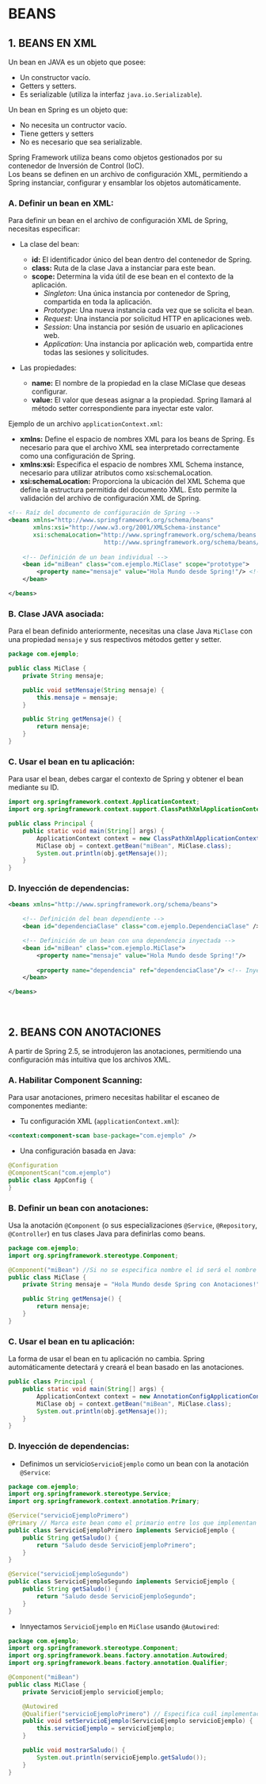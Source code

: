 # BEANS

## 1. BEANS EN XML
Un bean en JAVA es un objeto que posee:
 - Un constructor vacío.
 - Getters y setters.
 - Es serializable (utiliza la interfaz `java.io.Serializable`).

 Un bean en Spring es un objeto que:
  - No necesita un contructor vacío.
  - Tiene getters y setters
  - No es necesario que sea serializable.

Spring Framework utiliza beans como objetos gestionados por su contenedor de Inversión de Control (IoC).  
Los beans se definen en un archivo de configuración XML, permitiendo a Spring instanciar, configurar y ensamblar los objetos automáticamente.

### A. Definir un bean en XML:
Para definir un bean en el archivo de configuración XML de Spring, necesitas especificar:
- La clase del bean:
  - **id:** El identificador único del bean dentro del contenedor de Spring.
  - **class:** Ruta de la clase Java a instanciar para este bean.
  - **scope:** Determina la vida útil de ese bean en el contexto de la aplicación.
    - *Singleton*: Una única instancia por contenedor de Spring, compartida en toda la aplicación.
    - *Prototype*: Una nueva instancia cada vez que se solicita el bean.
    - *Request*: Una instancia por solicitud HTTP en aplicaciones web.
    - *Session*: Una instancia por sesión de usuario en aplicaciones web.
    - *Application*: Una instancia por aplicación web, compartida entre todas las sesiones y solicitudes.

- Las propiedades:
  - **name:** El nombre de la propiedad en la clase MiClase que deseas configurar.
  - **value:** El valor que deseas asignar a la propiedad. Spring llamará al método setter correspondiente para inyectar este valor.

Ejemplo de un archivo `applicationContext.xml`:
 - **xmlns:** Define el espacio de nombres XML para los beans de Spring. Es necesario para que el archivo XML sea interpretado correctamente como una configuración de Spring.
 - **xmlns:xsi:** Especifica el espacio de nombres XML Schema instance, necesario para utilizar atributos como xsi:schemaLocation.
 - **xsi:schemaLocation:** Proporciona la ubicación del XML Schema que define la estructura permitida del documento XML. Esto permite la validación del archivo de configuración XML de Spring.

```xml
<!-- Raíz del documento de configuración de Spring -->
<beans xmlns="http://www.springframework.org/schema/beans"
       xmlns:xsi="http://www.w3.org/2001/XMLSchema-instance"
       xsi:schemaLocation="http://www.springframework.org/schema/beans
                           http://www.springframework.org/schema/beans/spring-beans.xsd">
    
    <!-- Definición de un bean individual -->
    <bean id="miBean" class="com.ejemplo.MiClase" scope="prototype"> 
        <property name="mensaje" value="Hola Mundo desde Spring!"/> <!-- Propiedad del bean que se va a configurar -->
    </bean>

</beans>
```

### B. Clase JAVA asociada:
Para el bean definido anteriormente, necesitas una clase Java `MiClase` con una propiedad `mensaje` y sus respectivos métodos getter y setter.

```java
package com.ejemplo;

public class MiClase {
    private String mensaje;

    public void setMensaje(String mensaje) {
        this.mensaje = mensaje;
    }

    public String getMensaje() {
        return mensaje;
    }
}
```

### C. Usar el bean en tu aplicación:
Para usar el bean, debes cargar el contexto de Spring y obtener el bean mediante su ID.

```java
import org.springframework.context.ApplicationContext;
import org.springframework.context.support.ClassPathXmlApplicationContext;

public class Principal {
    public static void main(String[] args) {
        ApplicationContext context = new ClassPathXmlApplicationContext("applicationContext.xml");
        MiClase obj = context.getBean("miBean", MiClase.class);
        System.out.println(obj.getMensaje());
    }
}
```

### D. Inyección de dependencias:

```xml
<beans xmlns="http://www.springframework.org/schema/beans">

    <!-- Definición del bean dependiente -->
    <bean id="dependenciaClase" class="com.ejemplo.DependenciaClase" />

    <!-- Definición de un bean con una dependencia inyectada -->
    <bean id="miBean" class="com.ejemplo.MiClase">
        <property name="mensaje" value="Hola Mundo desde Spring!"/>
        
        <property name="dependencia" ref="dependenciaClase"/> <!-- Inyección de la dependencia -->
    </bean>

</beans>
```
<br>

## 2. BEANS CON ANOTACIONES
A partir de Spring 2.5, se introdujeron las anotaciones, permitiendo una configuración más intuitiva que los archivos XML.

### A. Habilitar Component Scanning:
Para usar anotaciones, primero necesitas habilitar el escaneo de componentes mediante:
- Tu configuración XML (`applicationContext.xml`):
```xml
<context:component-scan base-package="com.ejemplo" />
```
- Una configuración basada en Java:
```java
@Configuration
@ComponentScan("com.ejemplo")
public class AppConfig {
}
```

### B. Definir un bean con anotaciones:
Usa la anotación `@Component` (o sus especializaciones `@Service`, `@Repository`, `@Controller`) en tus clases Java para definirlas como beans.

```java
package com.ejemplo;
import org.springframework.stereotype.Component;

@Component("miBean") //Si no se especifica nombre el id será el nombre de la clase (MiClase).
public class MiClase {
    private String mensaje = "Hola Mundo desde Spring con Anotaciones!";

    public String getMensaje() {
        return mensaje;
    }
}
```

### C. Usar el bean en tu aplicación:
La forma de usar el bean en tu aplicación no cambia. Spring automáticamente detectará y creará el bean basado en las anotaciones.

```java
public class Principal {
    public static void main(String[] args) {
        ApplicationContext context = new AnnotationConfigApplicationContext(AppConfig.class);
        MiClase obj = context.getBean("miBean", MiClase.class);
        System.out.println(obj.getMensaje());
    }
}
```

### D. Inyección de dependencias:
- Definimos un servicio`ServicioEjemplo` como un bean con la anotación `@Service`:
```java
package com.ejemplo;
import org.springframework.stereotype.Service;
import org.springframework.context.annotation.Primary;

@Service("servicioEjemploPrimero")
@Primary // Marca este bean como el primario entre los que implementan la interfaz ServicioEjemplo.
public class ServicioEjemploPrimero implements ServicioEjemplo {
    public String getSaludo() {
        return "Saludo desde ServicioEjemploPrimero";
    }
}

@Service("servicioEjemploSegundo")
public class ServicioEjemploSegundo implements ServicioEjemplo {
    public String getSaludo() {
        return "Saludo desde ServicioEjemploSegundo";
    }
}
```

- Innyectamos `ServicioEjemplo` en `MiClase` usando `@Autowired`:
```java
package com.ejemplo;
import org.springframework.stereotype.Component;
import org.springframework.beans.factory.annotation.Autowired;
import org.springframework.beans.factory.annotation.Qualifier;

@Component("miBean")
public class MiClase {
    private ServicioEjemplo servicioEjemplo;

    @Autowired
    @Qualifier("servicioEjemploPrimero") // Especifica cuál implementación inyectar en el caso de tener varias.
    public void setServicioEjemplo(ServicioEjemplo servicioEjemplo) {
        this.servicioEjemplo = servicioEjemplo;
    }

    public void mostrarSaludo() {
        System.out.println(servicioEjemplo.getSaludo());
    }
}
```